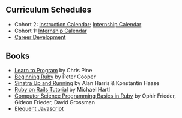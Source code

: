 Curriculum Schedules
--------------------
* Cohort 2: [Instruction Calendar](C02_instruction_calendar.md); [Internship Calendar](C02_internship_calendar.md)
* Cohort 1: [Internship Calendar](C01_internship_calendar.md)
* [Career Development](career_development_calendar.md)


Books
-----
* [Learn to Program](http://pine.fm/LearnToProgram/) by Chris Pine
* [Beginning Ruby](http://beginningruby.org/) by Peter Cooper
* [Sinatra Up and Running](http://shop.oreilly.com/product/0636920019664.do) by Alan Harris & Konstantin Haase
* [Ruby on Rails Tutorial](http://ruby.railstutorial.org/) by Michael Hartl
* [Computer Science Programming Basics in Ruby](http://shop.oreilly.com/product/0636920028192.do) by Ophir Frieder, Gideon Frieder, David Grossman
* [Elequent Javascript](http://eloquentjavascript.net/)
